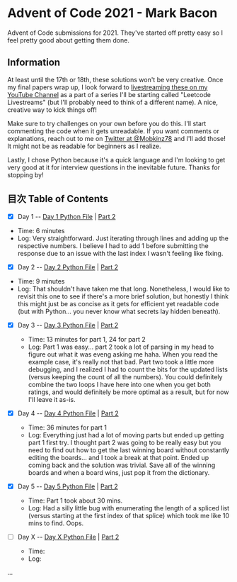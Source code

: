 # Advent of Code 2021 - Mark Bacon

Advent of Code submissions for 2021. They've started off pretty easy so I feel pretty good about getting them done.

## Information

At least until the 17th or 18th, these solutions won't be very creative. Once my final papers wrap up, I look forward to [livestreaming these on my YouTube Channel](https://www.youtube.com/markbacon78) as a part of a series I'll be starting called "Leetcode Livestreams" (but I'll probably need to think of a different name). A nice, creative way to kick things off!

Make sure to try challenges on your own before you do this. I'll start commenting the code when it gets unreadable. If you want comments or explanations, reach out to me on [Twitter at @Mobkinz78](http://www.twitter.com/Mobkinz78) and I'll add those! It might not be as readable for beginners as I realize.

Lastly, I chose Python because it's a quick language and I'm looking to get very good at it for interview questions in the inevitable future. Thanks for stopping by!

## 目次 Table of Contents

- [x] Day 1 -- [Day 1 Python File](Day_1.py) | [Part 2](Day_1-2.py)
 - Time: 6 minutes
 - Log: Very straightforward. Just iterating through lines and adding up the respective numbers. I believe I had to add 1 before submitting the response due to an issue with the last index I wasn't feeling like fixing.

- [x] Day 2 -- [Day 2 Python File](Day_2.py) | [Part 2](Day_2-2.py)
 - Time: 9 minutes
 - Log: That shouldn't have taken me that long. Nonetheless, I would like to revisit this one to see if there's a more brief solution, but honestly I think this might just be as concise as it gets for efficient yet readable code (but with Python... you never know what secrets lay hidden beneath).

- [x] Day 3 -- [Day 3 Python File](Day_3.py) | [Part 2](Day_3-2.py)
  - Time: 13 minutes for part 1, 24 for part 2
  - Log: Part 1 was easy... part 2 took a lot of parsing in my head to figure out what it was eveng asking me haha. When you read the example case, it's really not that bad. Part two took a little more debugging, and I realized I had to count the bits for the updated lists (versus keeping the count of all the numbers). You could definitely combine the two loops I have here into one when you get both ratings, and would definitely be more optimal as a result, but for now I'll leave it as-is.

- [x] Day 4 -- [Day 4 Python File](Day_4.py) | [Part 2](Day_4-2.py)
  - Time: 36 minutes for part 1
  - Log: Everything just had a lot of moving parts but ended up getting part 1 first try. I thought part 2 was going to be really easy but you need to find out how to get the last winning board without constantly editing the boards... and I took a break at that point. Ended up coming back and the solution was trivial. Save all of the winning boards and when a board wins, just pop it from the dictionary.

- [x] Day 5 -- [Day 5 Python File](Day_5.py) | [Part 2](Day_5-2.py)
  - Time: Part 1 took about 30 mins.
  - Log: Had a silly little bug with enumerating the length of a spliced list (versus starting at the first index of that splice) which took me like 10 mins to find. Oops.

- [ ] Day X -- [Day X Python File](Day_X.py) | [Part 2](Day_X-2.py)
  - Time:
  - Log:

...
